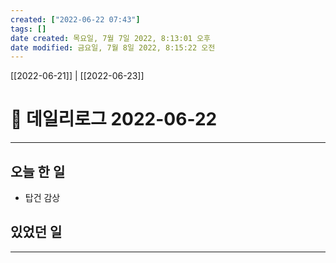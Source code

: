 ```yaml
---
created: ["2022-06-22 07:43"]
tags: []
date created: 목요일, 7월 7일 2022, 8:13:01 오후
date modified: 금요일, 7월 8일 2022, 8:15:22 오전
---
```


[[2022-06-21]] | [[2022-06-23]]

# 📅 데일리로그 2022-06-22
---
## 오늘 한 일
- 탑건 감상

## 있었던 일

---

